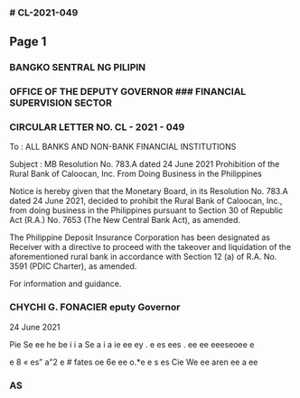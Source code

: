### # CL-2021-049

## Page 1

### BANGKO SENTRAL NG PILIPIN

### OFFICE OF THE DEPUTY GOVERNOR ### FINANCIAL SUPERVISION SECTOR

### CIRCULAR LETTER NO. CL - 2021 - 049

To : ALL BANKS AND NON-BANK FINANCIAL INSTITUTIONS

Subject : MB Resolution No. 783.A dated 24 June 2021 Prohibition of the Rural Bank of Caloocan, Inc. From Doing Business in the Philippines

Notice is hereby given that the Monetary Board, in its Resolution No. 783.A dated 24 June 2021, decided to prohibit the Rural Bank of Caloocan, Inc., from doing business in the Philippines pursuant to Section 30 of Republic Act (R.A.) No. 7653 (The New Central Bank Act), as amended.

The Philippine Deposit Insurance Corporation has been designated as Receiver with a directive to proceed with the takeover and liquidation of the aforementioned rural bank in accordance with Section 12 (a) of R.A. No. 3591 (PDIC Charter), as amended.

For information and guidance.

### CHYCHI G. FONACIER eputy Governor

24 June 2021

Pie Se ee he be i i a Se a i a ie ee ey . e es ees . ee ee eeeseoee e

e 8 « es” a"2 e # fates oe 6e ee o.*e e s es Cie We ee aren ee a ee

### AS

